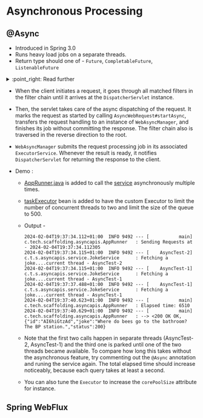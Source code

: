 # Asynchronous Processing

## @Async

- Introduced in Spring 3.0
- Runs heavy load jobs on a separate threads.
- Return type should one of - `Future`, `CompletableFuture`, `ListenableFuture`

<details>

<summary> 
:point_right: Read further
</summary>

**Future**:
- Future class represents a future result of an asynchronous computation. This result will eventually appear in the Future after the processing is complete.

- Example of creating a simple task - 
      
    ```java
     public class SquareCalculator {
    
       private ExecutorService executor = Executors.newSingleThreadExecutor();
    
       public Future<Integer> calculate(Integer input) {        
        return executor.submit(() -> {
            Thread.sleep(1000);
            return input * input;
        });
       }
     }
     ```
  
  - `Callable` is an interface representing a task that returns a result, and has a single `call()` method. Here we’ve created an instance of it using a lambda expression. 
  - Creating an instance of `Callable` doesn’t take us anywhere; we still have to pass this instance to an executor that will take care of starting the task in a new thread, and give us back the valuable `Future` object. That’s where `ExecutorService` comes in.
  - We used the basic `newSingleThreadExecutor()`, which gives us an `ExecutorService` capable of handling a single thread at a time. 
  - Once we have an `ExecutorService` object, we just need to call `submit()`, passing our `Callable` as an argument. Then `submit()` will start the task and return a `FutureTask` object, which is an implementation of the `Future` interface.

    >  Running the above code in 2 parallel threads - \
          private ExecutorService executor = Executors.newFixedThreadPool(2);
        

- Consuming `Future` to see the result -
  - `Future.isDone()` tells us if the executor has finished processing the task. If the task is complete, it will return true; otherwise, it returns false.
    ```java 
       Future<Integer> future = new SquareCalculator().calculate(10);
    
       while(!future.isDone()) {
       System.out.println("Calculating...");
       Thread.sleep(300);
       }
    
       Integer result = future.get();
    ```
        
  - `get()` has an overloaded version that takes a timeout and a TimeUnit as arguments -
        
    ```java 
    Integer result = future.get(500, TimeUnit.MILLISECONDS);
    ```
        
  - The difference between `get(long, TimeUnit)` and `get()` is that the former will throw a `TimeoutException` if the task doesn’t return before the specified timeout period.
  - Suppose we triggered a task, but for some reason, we don’t care about the result anymore. We can use `Future.cancel(boolean)` to tell the executor to stop the operation and interrupt its underlying thread.
        
    ```java 
     Future<Integer> future = new SquareCalculator().calculate(4);
     boolean canceled = future.cancel(true);
    ```
  
**Completable Future**:

- The `Future` interface gives a result of an asynchronous computation, but it do not have any methods to combine these computations or handle possible errors.
- Along with the `Future` interface, `CompletableFuture` **_class_** also implemented the `CompletionStage` interface. This interface defines the contract for an asynchronous computation step that we can combine with other steps.
      
  ```java 
     public Future<String> calculateAsync() throws InterruptedException {
        CompletableFuture<String> completableFuture = new CompletableFuture<>();

        Executors.newCachedThreadPool().submit(() -> {
        Thread.sleep(500);
        completableFuture.complete("Hello");
        return null;
        });

        return completableFuture;
     }
  ```
      
- We simply call the method, receive the `Future` instance, and call the `get` method on it when we’re ready to block for the result.
- If we already know the result of a computation, we can use the static `completedFuture` method with an argument that represents the result of this computation. Consequently, the `get` method of the `Future` will never block, immediately returning this result instead.
      
  ```java 
     Future<String> completableFuture = calculateAsync();
     // ...
     String result = completableFuture.get();
     assertEquals("Hello", result);
  ```
      
  ```java 
     Future<String> completableFuture =
     CompletableFuture.completedFuture("Hello");
     // ...
     String result = completableFuture.get();
     assertEquals("Hello", result);
  ```

</details>

- When the client initiates a request, it goes through all matched filters in the filter chain until it arrives at the `DispatcherServlet` instance. 
- Then, the servlet takes care of the async dispatching of the request. It marks the request as started by calling `AsyncWebRequest#startAsync`, transfers the request handling to an instance of `WebAsyncManager`, and finishes its job without committing the response. The filter chain also is traversed in the reverse direction to the root. 
- `WebAsyncManager` submits the request processing job in its associated `ExecutorService`. Whenever the result is ready, it notifies `DispatcherServlet` for returning the response to the client.
- Demo :

  - [AppRunner.java](https://github.com/Pulin412/tech-scaffoldings/blob/main/async-apis/src/main/java/com/tech/scaffolding/asyncapis/AppRunner.java) is added to call the [service](https://github.com/Pulin412/tech-scaffoldings/blob/main/async-apis/src/main/java/com/tech/scaffolding/asyncapis/service/JokeService.java#L24) asynchronously multiple times.
  - [taskExecutor](https://github.com/Pulin412/tech-scaffoldings/blob/main/async-apis/src/main/java/com/tech/scaffolding/asyncapis/AsyncApisApplication.java#L20) bean is added to have the custom Executor to limit the number of concurrent threads to two and limit the size of the queue to 500.
  - Output -
  
     ```shell
     2024-02-04T19:37:34.112+01:00  INFO 9492 --- [           main] c.tech.scaffolding.asyncapis.AppRunner   : Sending Requests at - 2024-02-04T19:37:34.112305
     2024-02-04T19:37:34.115+01:00  INFO 9492 --- [    AsyncTest-2] c.t.s.asyncapis.service.JokeService      : Fetching a joke....current thread - AsyncTest-2
     2024-02-04T19:37:34.115+01:00  INFO 9492 --- [    AsyncTest-1] c.t.s.asyncapis.service.JokeService      : Fetching a joke....current thread - AsyncTest-1
     2024-02-04T19:37:37.488+01:00  INFO 9492 --- [    AsyncTest-1] c.t.s.asyncapis.service.JokeService      : Fetching a joke....current thread - AsyncTest-1
     2024-02-04T19:37:40.623+01:00  INFO 9492 --- [           main] c.tech.scaffolding.asyncapis.AppRunner   : Elapsed time: 6510
     2024-02-04T19:37:40.629+01:00  INFO 9492 --- [           main] c.tech.scaffolding.asyncapis.AppRunner   : --> <200 OK OK,{"id":"AI6hiGtzAd","joke":"Where do bees go to the bathroom?  The BP station.","status":200}
     ```
  
  - Note that the first two calls happen in separate threads (AsyncTest-2, AsyncTest-1) and the third one is parked until one of the two threads became available. To compare how long this takes without the asynchronous feature, try commenting out the `@Async` annotation and runing the service again. The total elapsed time should increase noticeably, because each query takes at least a second. 
  - You can also tune the `Executor` to increase the `corePoolSize` attribute for instance.


## Spring WebFlux